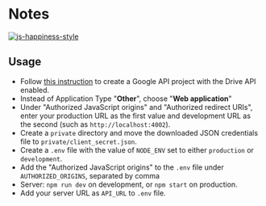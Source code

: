 # Notes

[![js-happiness-style](https://img.shields.io/badge/code%20style-happiness-brightgreen.svg)](https://github.com/JedWatson/happiness)

## Usage

- Follow [this instruction](https://developers.google.com/drive/v3/web/quickstart/nodejs#step_1_turn_on_the_api_name) to create a Google API project with the Drive API enabled.
- Instead of Application Type "**Other**", choose "**Web application**"
- Under "Authorized JavaScript origins" and "Authorized redirect URIs", enter your production URL as the first value and development URL as the second (such as `http://localhost:4002`).
- Create a `private` directory and move the downloaded JSON credentials file to `private/client_secret.json`.
- Create a `.env` file with the value of `NODE_ENV` set to either `production` or `development`.
- Add the "Authorized JavaScript origins" to the `.env` file under `AUTHORIZED_ORIGINS`, separated by comma
- Server: `npm run dev` on development, or `npm start` on production.
- Add your server URL as `API_URL` to `.env` file.
